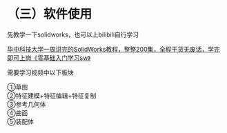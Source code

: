 # （三）软件使用
先教学一下solidworks，也可以上bilibili自行学习

[华中科技大学一周讲完的SolidWorks教程，整整200集，全程干货无废话，学完即可上岗《零基础入门学习sw》](https://www.bilibili.com/video/BV1oY411S7Qb)

需要学习视频中以下板块

①草图  
②特征建模+特征编辑+特征复制  
③参考几何体  
④曲面  
⑤装配体  
